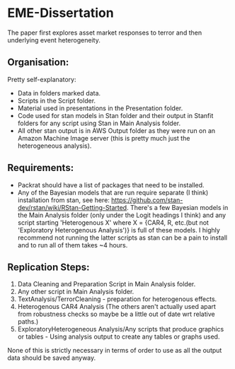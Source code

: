 # EME-Dissertation
The paper first explores asset market responses to terror and then underlying event heterogeneity.

## Organisation:

Pretty self-explanatory:
- Data in folders marked data.
- Scripts in the Script folder.
- Material used in presentations in the Presentation folder.
- Code used for stan models in Stan folder and their output in Stanfit folders for any script using Stan in Main Analysis folder.
- All other stan output is in AWS Output folder as they were run on an Amazon Machine Image server (this is pretty much just the heterogeneous analysis).

## Requirements:

- Packrat should have a list of packages that need to be installed.
- Any of the Bayesian models that are run require separate (I think) installation from stan, see here: https://github.com/stan-dev/rstan/wiki/RStan-Getting-Started. There's a few Bayesian models in the Main Analysis folder (only under the Logit headings I think) and any script starting 'Heterogenous X' where X = {CAR4, R, etc.(but not 'Exploratory Heterogenous Analysis')} is full of these models. I highly recommend not running the latter scripts as stan can be a pain to install and to run all of them takes ~4 hours.

## Replication Steps:


1. Data Cleaning and Preparation Script in Main Analysis folder.
2. Any other script in Main Analysis folder.
3. TextAnalysis/TerrorCleaning - preparation for heterogenous effects.
4. Heterogenous CAR4 Analysis (The others aren't actually used apart from robustness checks so maybe be a little out of date wrt relative paths.)
5. ExploratoryHeterogeneous Analysis/Any scripts that produce graphics or tables - Using analysis output to create any tables or graphs used.

None of this is strictly necessary in terms of order to use as all the output data should be saved anyway.

